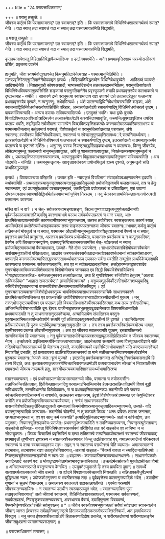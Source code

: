 +++
title = "24 परायत्ताधिकरणम्"

+++
॥ परात्तु तच्छ्रुतेः ॥   
जीवस्य कर्तृत्वं किं परमात्मायत्तम्? उत स्वायत्तम्? इति । किं परमात्तायत्तत्वे विधिनिषेधशास्त्रानर्थक्यं स्यात्? नेति । यदा स्यात् तदा स्वायत्तं यदा न स्यात् तदा परमात्मायत्तमिति सिद्ध्यति,

॥ परात्तु तच्छ्रुतेः ॥   
जीवस्य कर्तृत्वं किं परमात्मायत्तम्? उत स्वायत्तम्? इति । किं परमात्तायत्तत्वे विधिनिषेधशास्त्रानर्थक्यं स्यात्? नेति । यदा स्यात् तदा स्वायत्तं यदा न स्यात् तदा परमात्मायत्तमिति सिद्ध्यति,

कृतप्रयत्नापेक्षस्तु विहितप्रतिषिद्धावैयर्थ्यादिभ्यः ॥ उद्योगमपक्ष्येति - अनेन प्रथमप्रवृत्तिदशायं परस्योदासीनत्वं दर्शितं, प्रवृत्तस्य प्रवर्त्तनं

ह्यनुमतिः, जीवः स्वयमेवोद्युक्तश्चेत् किमनुमतिदानेनेत्यत्राह - परमात्मानुमितिमिति । उत्तरप्रवृत्तिरेतदनुमतिदानेनैवोपपद्यत इत्यर्थः । विहितप्रतिषिद्धशब्देन विधिनिषेधावुच्येते । आदिशब्दं व्याचष्टे - आदिशब्देनेति । निग्रहानुग्रहौ कोपपअसादौ; भाष्यस्थादिशब्देन तत्तत्फलदानमभिप्रेतम्, परानुमतिसापेक्षत्वे विधिनिषेधविषयत्वानुपपत्तिरिति शङ्कायां परानुमतिदानेनैव प्रवृत्त्युपपत्तौ तत्रापि प्रथमप्रवृत्तस्यैव फलभाकत्वे च दृष्टान्तमाह - यथेति । साधारणे द्रव्ये परानुमत्या स्वांशमादाय राज्ञ उपायने दत्ते तत्प्रसादहेतुकः फलान्वयः प्रथमप्रवृत्तस्यैव दृश्यते, न त्वनुमन्तुः, तथेदमित्यर्थः । अंशे पारतन्त्राद्विधिनिषेधगोचरत्वमिति शङ्का, अंशे स्वातन्त्राद्विधिनिषेधगोचरत्वोपपत्तिरिति परिहारः, अन्यसापेक्षत्वेऽपि रथाकर्षणादिषु विधिनिषेधगोचरत्वं दृष्टम् । पापकर्मस्त्वित्यादि - अन्यत्र दयायाः सविषयत्वादित्यर्थः । एतदुक्तं भवति- यथा द्वयोः पुत्रयोः पित्रादिविभक्तदत्तवित्तक्षेत्रादिमत्त्वेन तत्साकपेक्षत्वेऽपि कस्यचिदपथप्रवृत्तिः, कस्यचित्सुपथप्रवृत्तिश्च तयोरेव फलाय भवति, तद्वदिहापि सर्वजीवानां सामान्येन चिच्छक्तिप्रवृत्तिशकत्योः करणकलेवररूपपरिकरलाभस्य च परमात्माधीनत्वात् कर्तृत्वमात्रं परायत्तं, विशेषकर्तृत्वं च परानुमतिसापेक्षत्वात् परायत्तम्, अंशे स्वातन्त्र्ाज्जीवस्य विधिनिषेधविेयत्वम्, स्वातन्त्र्यं च स्वेच्छानुगुणप्रवृत्तिसामथ्यर्े सत्यनिवार्थ्यत्वम् । इतरसापेक्षत्वेऽपि च विधिनिषेधविषयत्वं फलभाकत्वं च रथाकर्षणादिषु दृष्टम्, इतरसापेक्षत्वे च प्रथमप्रवृत्तस्यैव फलान्वये च दृष्टान्तो दर्शितः । अनुमन्तुः परस्य नियन्तृत्वाद्धर्मिग्राहकबाधाच्च न फलान्वयः, किन्तु जीवस्यैव, लोकेऽप्यनुमन्तुः फलान्वयो नानुमन्तृत्वप्रयुक्तः, अपि तु शास्त्रवश्यत्वप्रयुक्तः, निवर्तनक्षमस्याप्यनुमन्तृत्वं न दोष।, प्रथमप्रवृत्तिफलदानरूपत्वात्तस्य, अल्पानुकूल्येन विपुलापराधसहत्वाहयादिगुणानां सविषयत्वमिति । अत्र चोदयति - नन्विति । कथमनुमन्तृत्वम्- अप्रवृत्तप्रवर्तनरूपं प्रयोजयितृत्वं ह्यस्य दृश्यते, अनुमन्तृत्वे सति कथमिदमुपपद्यत

इत्यर्थः । विषयव्यस्थया परिहरति । उच्यत इति - न्यायकृतं विेयविभागं संवादकोपबअहणवचनेन द्रढयति । यथोक्तमिति - प्रथमप्रवृत्तस्यानुमन्तृत्ववदत्यन्तानुकूलप्रतिकूलयोः प्रयोजयितृत्वमपि फलदानकल्पं, तत्र च हेतुः स्वातन्त्र्यम्, एवं प्रथममुपेक्षकत्वं पश्चादनुमन्तृत्वं, क्कचिद्विषये प्रयोजकत्वं च प्रतिपादितम्, एषां त्रयाणां दोषरूपत्वसाधनमाश्रयासिद्धिधमिर्ग्राहमबाधाभ्यां पूर्वमेव निरस्तम् । ननु चेतनस्य प्राथमिकेच्छाप्रयत्नयोरुत्पत्तौ परमात्मनः कारणत्व

मस्ति वा? न वा? । न चेत्- सर्वकारणत्वभङ्गप्रसङ्गः, किञ्च पुण्यपापप्रवृत्त्यनुगुणेच्छादीनामपि पूर्वकर्मफलरूपत्वात्तदिच्छादिषु कारणत्वाभावे परस्थ सर्वकर्मफलप्रदत्वं च भग्नं स्यात्, अतः प्राथमिकेच्छाप्रयत्नयोरति कारणत्वमीश्वरस्याभ्युपगन्तव्यम्, ततश्च तयोरीश्वरः स्वसङ्कल्पतः कारणं स्यात्, अयमिच्छेदयं प्रथतेतेत्यमोधसङ्कल्पस्य तस्य सङ्कल्पपरतन्त्रतया जीवस्य स्वातन्त्र्ाभावात् कर्मसु कर्तृत्वं तन्निबन्धनं भोक्तृत्वं च न स्यात्, परमात्मन औदासीन्यानुमन्तृत्वप्रयोजयितृत्वावस्थानां वैषम्यं च न स्यात्, प्रवृत्तस्य प्रवर्त्तको ह्मनुमन्ता, अप्रत्तस्य प्रवर्तकश्च प्रयोजयिता, परमात्मनः प्रवर्तकत्वं च न वाद्यूदकादिवत् प्रेरणेन अपि त्विच्छाजननद्वारेण; प्रथमप्रवृत्तिष्विच्छाजनकत्वमस्ति चेत्- उपेक्षकत्वं न स्यात् प्रयोजयितृत्वावस्थायां वैषम्याभावात्, उच्यते- नैते दोषाः प्रसज्येरन् । साधारणोपकारविशेषोपकारवैषम्येण सर्वासामनुपपत्तीनां परिहृतत्वात्, आदावेव करणकलेवरसर्गतत्प्रदानरूपोपकारश्चेतनानां सर्वकार्य्यसाधारणः, पश्चादपि करणकलेवरव्याप्तितद्धारणतत्सामर्थ्यापादनरूप उपकारः सर्वदा भवतीति तन्मुखेन प्राथमिकेच्छादावपि कारणत्वान्न परमात्मनः सर्वकारणत्वहानिः, तत एव न सर्वफलप्रदत्वहानिश्च, तत्तद्देहारम्भकादृष्टवशादेव गुणत्रयोद्भवाभिभवरूपविशेषवासना विशेषोन्मेषश्च जन्मकाल एव सिद्धौ विषयविशेषसन्निधिश्च भोगादृष्टप्रवाहकारितः- कर्मफलानुभवस्य तत्सापेक्षत्वात्, तथा हि गुणविशेषस्य रुचिविशेष हेतुत्वम् "आहाराः सत्विकप्रियाः" "आहारा राजसस्येष्टा" इत्यादिभिरवगम्यते । मनुष्यपशुकृमिकीटादीनामोदनशष्पपूयादिषु रुचिविशेषद्वेषतदभावानां वासनाविशेषाधीनत्वमन्वयव्यतिरेकसिद्धम् । एवं गुणत्रयतारतम्यवासनाविशेषोद्वोधवस्तुस्थ भावविशेषरूपासाधारणकारणसचिवैः साधारणकारणैः प्राथमिकेच्छानिष्पत्तिस्तत एव प्रयत्नश्चेति तयोर्विशेषोपकाराभावादीश्वरस्यौदासीन्यं युक्तम् । ननु तत्तद्भोगादृष्टस्यापीश्वर एव फलप्रद इति विषयसन्निधानादेरपीश्वरकारितत्वात् कथं तस्य तत्रौदासीन्यम्, अभिसन्धिविशेषाभावादिति ब्रूमः ईश्वरः प्राजीनादृष्टफलभूतसुखदुःप्रदानेच्छया विषयसन्निधानादिकं प्रथममापादयति न तु साधनान्तरानुष्ठापनेच्छया, अन्याभिप्रायेण संपादितस्य वस्तुनः पुरुषान्तराभिमतकार्यान्तरोपयोगे सत्यपि पूर्वं तन्निष्पादकपुरुषस्यौदासीन्यं हि दृश्यते । घटनिरीक्षणाय प्रदीपमारोपयन् हि पुरुषः पटार्थिपुरुषान्तरप्रवृत्तावुदासीन एव । तत्र तस्य प्रवर्त्तकत्वनिवर्तकत्वयोरष्य भावात्, एवमीश्वरस्य प्रथमत औदासीन्यमुपपन्नम् । अत एव जीवस्य स्वातन्त्र्यमपि युक्तम्, इच्छाशक्तिमत्त्वे सत्यनिवार्यत्वं हि स्वातन्त्र्यम् । ननु पूर्ववासनातदधीनेच्छापरवशत्वाद्वायूदकादिप्रेरितस्येव न जीवस्य स्वातन्त्र्यम् नैवम् । इच्छोत्पत्तेः प्रवृत्तिसामर्थ्यविनाशकत्वाभावात्वात्, आदनेच्छायां सत्यामपि तस्य विेसंषृक्तत्वविज्ञाने सति तद्विषयेच्छानिवारणसामर्थ्यं हि चेतनस्य दृश्यते, काष्ठविचायको महानिधिलाभोपायज्ञाने सति काष्ठसम्पादनेच्छां निवारयितुं प्रभवति, एवं प्रत्यवायस्य वाऽतिशयिफलान्तरस्यं वा माने सतीच्छान्तरनिवारणसामर्थ्यदर्शनेन पुरुषस्य स्वातन्त्र्ोपपत्तेः कतर्ृत्वं युज्यते । इष्टतमेषु प्रवर्त्तकवासनावत् अनिष्टेषु निवर्त्तकवासनाऽपि हि तस्य विद्यते, अतः कृत्याकरणाकृत्यकरणेष्विच्छानिवारणलक्षमोऽपि प्रत्यवायानादरेण स्वेच्छां न निवारयतीत्येष एवापराधो जीवस्य दण्ड्यत्वे हतुः, शास्त्रीयप्रत्ययवायादिज्ञानसामर्थ्याभावात्तिरश्चा

मशास्त्रवश्यत्वम् । एवं प्रथमेच्छाप्रत्नयोरप्यभग्रस्वातन्त्र्यो जीवः, परमात्मा च तयोरुदासीनः तन्नाभिसन्धिरहितत्वात्, द्वितीयेच्छाप्रयत्नादिषु परमात्माऽभिसन्धिमानेव हेत्वन्तरासन्निधापितमपि विषयं बुद्धौ सन्निधापयति, तत्सन्निधानमेव विशेषोपकारः, स च प्रथमप्रवृत्तिफलदानरूपः तदानीमपि परो जवस्य स्वेच्छानिवारणादिसामर्थ्यं न नाशयति, अतस्तस्य स्वातन्त्र्यम्, ईदृशं विशेषोपकारं प्रथममत एव केषुचिदीश्वरः करोति तत्र प्रयोजयितृत्वमित्यवस्थात्रयवैषम्यम् । नन्वेवं साधारणकारणैरेव वासनाविशेषादिसहकृतैरिच्छाद्युत्पत्तौ सम्भवत्यां किमर्थमीश्वरस्यानुमन्तृत्वादिकमभ्युपगम्यते, उच्यते- यदि वयमनुमन्तृत्वादिकं कल्पयामः- तदानीमेवं चोदनीयं, न तु कल्प्यते किञ्च "अन्तः प्रविष्टः शास्ता जनानाम्, अध्यक्षश्चानुमन्ता च, एष एव साधु कर्म कारयति" इत्यादिश्रुतिबलादभ्युपगम्यते- अतो न कश्चिद्दोषः, तत्र यदुक्तम्- नियमनश्रुतिसङ्कोचः प्रसजेत्- प्रथमनमुपेक्षकत्वादिति न तदनिष्यप्रसञ्चनम्, नियन्तृत्वश्रुतेस्तावान् सङ्कोचो ह्यभिमतः- यावता विधिनिषेधशास्त्रानर्थक्यं परिह्नियेत ततः परं सङ्कोच एव त्वनिष्यः न च सोऽभ्युपगतः । किञ्च चिच्छक्तिं प्रवृत्तिाक्तिं च दत्त्वा शक्तिमत्त्वे सत्यनिवार्य्यत्वलक्षणं स्वातन्त्र्यं जीवस्यापाद्य प्रथमप्रवृत्तौ तूर्ष्णीभावः ईश्वरस्य न स्वातन्त्र्यवैकल्पयावहः किन्तु तदतिशयावह एव, यथाऽमात्यादीनां परिकरवत्त्वं स्वातन्त्र्यं च दत्त्वा स्वयमव्यापृतस्य राज्ञः- तद्वत् न च स्वातन्त्र्यं पराधीनत्त्वं चेति व्याघातः- अमात्यस्वातन्त्रे तदभावात्, तदभावश्च राज्ञा तत्प्रवृत्तेरनिवारणात्,-अत्रायां सङ्ग्रहः- "वैयर्थ्यं यावता न स्याद्विदानप्रतिषेधयोः । नियन्तृत्वश्रुतेस्तावान्सङ्कोचो न त्वतः परः ॥ वाह्यान्तः- करणव्याप्तितच्छख्त्याधानधारणैः । साधारणोपकारैः स्यादिच्छादेः कारणं परः ॥ भोगादृष्टापनीतार्थस्वभावद्वासनानिवतात् । इच्छादेर्मनसोत्पत्तौ युक्तोदासीनता विभोः ॥ अभिसन्ध्यन्तरप्राप्ते वस्तुन्यन्यत्र केनचित् । उपयुक्तेऽप्युदास्ते हि तस्य प्रापयिता पुमान् ॥ सामर्थ्ये सत्यवार्थ्यत्वात्स्वतन्त्रो जीव उच्यते । स ह्योदने विषज्ञानात्स्वेच्छामपि नियच्छति ॥ सन्निधापकवैधुर्येऽप्यर्थं बुद्धिस्थतां नयन् । प्रयोजकोऽनुमन्ता च भवतीशस्तदा तदा ॥ पूर्वप्रवृत्तेश्च फलमनुमत्यादिकं भवेत् । दयादीनां गुणानां च सुलभं विेयान्तरम् ॥ अमात्यस्य स्वतन्त्रत्वे राज्ञस्तन्नापहीयते । एवमेव परस्यापि जीवस्वातन्त्र्यदायिनः । न स्वातन्त्र्यं पराधीन स्वरूपात्प्रच्युतं भवेत् ॥ स्वातन्त्र्यदायिना पुंसा तत्प्रवृत्त्यनिवारणात्" अतो जीवानां स्वातन्त्र्यं, विधिनिषेधशास्त्रसाफल्यं, परमात्मनः सर्वकारणत्वं, सवर्फलप्रदत्वं, निरङ्कुशस्वातन्त्र्यवत्त्वम्, अवस्थात्रय वैषम्यं, दयादिगुणानां विषयवत्त्वं, वैषम्यनैर्घृण्यपरिहार"श्चेति सर्वमुपपन्नम् ॥ * ॥ जीवेन स्वरूपैक्यमभ्युपगच्छतां सर्वेषां सर्वज्ञतया स्वानन्यत्वेन जीवान् जानत ईश्चरस्य सर्वप्रवृत्तिष्वनुमन्तृत्वे हिताकरणाहितकरणदोषप्रसक्तिरनिवार्या, अत इदमधिकरणं विरुद्धम् । ननु जगत ईश्वरशरीरत्वपक्षेऽपि हिताकरणादिदोषः प्रसजेत्, न शरीरगतदोषाणां शरीरण्यप्रसङ्गेन जीवगतदुःखानां परमात्मन्यप्रसङ्गात् ॥

॥ परायत्ताधिकरणं समाप्तम् ॥

